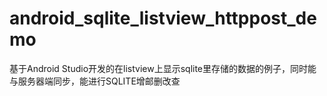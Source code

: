 # android_sqlite_listview_httppost_demo
基于Android Studio开发的在listview上显示sqlite里存储的数据的例子，同时能与服务器端同步，能进行SQLITE增邮删改查
